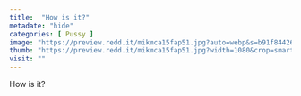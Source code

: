 ```yaml
---
title:  "How is it?"
metadate: "hide"
categories: [ Pussy ]
image: "https://preview.redd.it/mikmca15fap51.jpg?auto=webp&s=b91f84426bc2579641c23727492c78d18d1642ff"
thumb: "https://preview.redd.it/mikmca15fap51.jpg?width=1080&crop=smart&auto=webp&s=ca147f08d2c9ee514e7da1c78f114fd51cac5bcd"
visit: ""
---
```

How is it?
